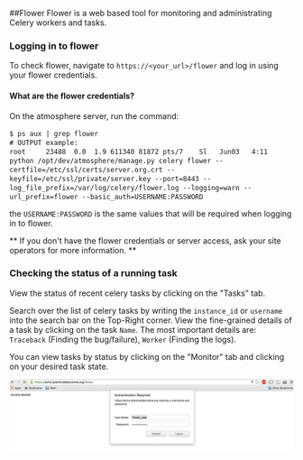 ##<a name='flower'>Flower</a>
Flower is a web based tool for monitoring and administrating Celery workers and tasks.

### Logging in to flower
To check flower, navigate to `https://<your_url>/flower` and log in using your flower credentials.

#### What are the flower credentials?
On the atmosphere server, run the command:
```
$ ps aux | grep flower
# OUTPUT example:
root     23488  0.0  1.9 611340 81872 pts/7    Sl   Jun03   4:11 python /opt/dev/atmosphere/manage.py celery flower --certfile=/etc/ssl/certs/server.org.crt --keyfile=/etc/ssl/private/server.key --port=8443 --log_file_prefix=/var/log/celery/flower.log --logging=warn --url_prefix=flower --basic_auth=USERNAME:PASSWORD
```
the `USERNAME:PASSWORD` is the same values that will be required when logging in to flower.

** If you don't have the flower credentials or server access, ask your site operators for more information. **

### Checking the status of a running task
View the status of recent celery tasks by clicking on the "Tasks" tab.

Search over the list of celery tasks by writing the `instance_id` or `username` into the search bar on the Top-Right corner.
View the fine-grained details of a task by clicking on the task `Name`. The most important details are:
`Traceback` (Finding the bug/failure), `Worker` (Finding the logs).

You can view tasks by status by clicking on the "Monitor" tab and clicking on your desired task state.


![Example login to flower](./media/staff_flower_login.gif)
